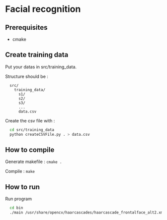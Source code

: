 # Facial recognition

## Prerequisites

* cmake

## Create training data

Put your datas in src/training_data.

Structure should be :

```
  src/
    training_data/
      s1/
      s2/
      s3/
      ...
      data.csv
```

Create the csv file with :

``` bash
  cd src/training_data
  python createCSVFile.py . > data.csv
```

## How to compile

Generate makefile : `cmake .`

Compile : `make`

## How to run

Run program 
``` bash
  cd bin
  ./main /usr/share/opencv/haarcascades/haarcascade_frontalface_alt2.xml ./training_data/data.csv 0
```
